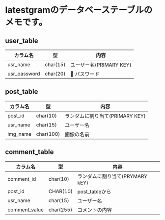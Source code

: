# latestgramのデータベーステーブルのメモです。

## user_table
|カラム名|型|内容|
|---|---|---|
|usr_name  | char(15) | ユーザー名(PRIMARY KEY)|
|usr_password|char(20) | パスワード |

## post_table
|カラム名|型|内容|
|---|---|---|
|post_id  |char(10)|ランダムに割り当て(PRIMARY KEY)|
|usr_name | char(15)| ユーザー名|
|img_name |char(100) |画像の名前|

## comment_table
|カラム名|型|内容|
|---|---|---|
|comment_id  | char(10) | ランダムに割り当て(PRYMARY kEY) |
|post_id | CHAR(10)|post_tableから|
|usr_name |char(15) |ユーザー名|
|comment_value |char(255) |コメントの内容|
